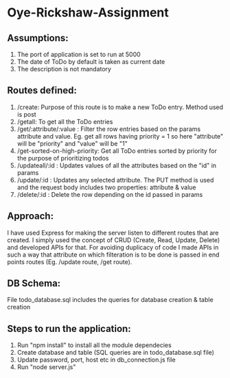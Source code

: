 # Oye-Rickshaw-Assignment

## Assumptions:
1. The port of application is set to run at 5000
2. The date of ToDo by default is taken as current date
3. The description is not mandatory

## Routes defined:
1. /create: Purpose of this route is to make a new ToDo entry. Method used is post
2. /getall: To get all the ToDo entries
3. /get/:attribute/:value : Filter the row entries based on the params attribute and value. Eg. get all rows having priority = 1 so here "attribute" will be "priority" and "value" will be "1"
4. /get-sorted-on-high-priority: Get all ToDo entries sorted by priority for the purpose of prioritizing todos
5. /updateall/:id : Updates values of all the attributes based on the "id" in params
6. /update/:id : Updates any selected attribute. The PUT method is used and the request body includes two properties: attribute & value
7. /delete/:id : Delete the row depending on the id passed in params

## Approach:
I have used Express for making the server listen to different routes that are created. I simply used the concept of CRUD (Create, Read, Update, Delete) and developed APIs for that. For avoiding duplicacy of code I made APIs in such a way that attribute on which filteration is to be done is passed in end points routes (Eg. /update route, /get route). 

## DB Schema:
File todo_database.sql includes the queries for database creation & table creation

## Steps to run the application:
1. Run "npm install" to install all the module dependecies
2. Create database and table (SQL queries are in todo_database.sql file)
3. Update password, port, host etc in db_connection.js file
4. Run "node server.js"
